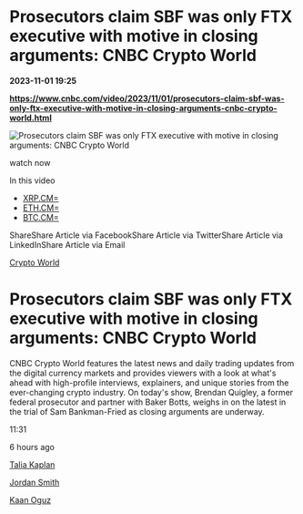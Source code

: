 # Prosecutors claim SBF was only FTX executive with motive in closing arguments: CNBC Crypto World

**2023-11-01 19:25**

**https://www.cnbc.com/video/2023/11/01/prosecutors-claim-sbf-was-only-ftx-executive-with-motive-in-closing-arguments-cnbc-crypto-world.html**

![Prosecutors claim SBF was only FTX executive with motive in closing arguments: CNBC Crypto World](https://image.cnbcfm.com/api/v1/image/107327225-231101_cw_thumbnail.jpg?v=1698864468&w=750&h=422&vtcrop=y)

watch now

In this video

*   [XRP.CM=](https://www.cnbc.com/quotes/XRP.CM=)
*   [ETH.CM=](https://www.cnbc.com/quotes/ETH.CM=)
*   [BTC.CM=](https://www.cnbc.com/quotes/BTC.CM=)

ShareShare Article via FacebookShare Article via TwitterShare Article via LinkedInShare Article via Email

[Crypto World](https://www.cnbc.com/cryptoworld/)

Prosecutors claim SBF was only FTX executive with motive in closing arguments: CNBC Crypto World
================================================================================================

CNBC Crypto World features the latest news and daily trading updates from the digital currency markets and provides viewers with a look at what's ahead with high-profile interviews, explainers, and unique stories from the ever-changing crypto industry. On today's show, Brendan Quigley, a former federal prosecutor and partner with Baker Botts, weighs in on the latest in the trial of Sam Bankman-Fried as closing arguments are underway.

11:31

6 hours ago

  

[Talia Kaplan](https://www.cnbc.com/talia-kaplan/)

[Jordan Smith](https://www.cnbc.com/jordan-smith/)

[Kaan Oguz](https://www.cnbc.com/kaan-oguz/)